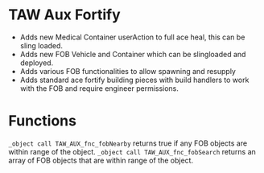 # TAW Aux Fortify
- Adds new Medical Container userAction to full ace heal, this can be sling loaded.
- Adds new FOB Vehicle and Container which can be slingloaded and deployed.
- Adds various FOB functionalities to allow spawning and resupply
- Adds standard ace fortify building pieces with build handlers to work with the FOB and require engineer permissions.

# Functions
`_object call TAW_AUX_fnc_fobNearby` returns true if any FOB objects are within range of the object.
`_object call TAW_AUX_fnc_fobSearch` returns an array of FOB objects that are within range of the object. 


